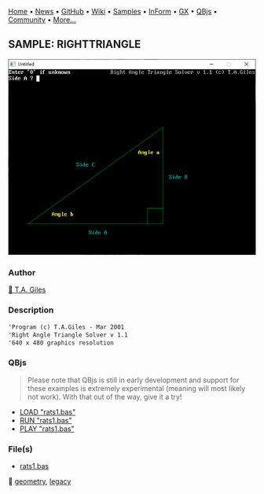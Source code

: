 [Home](https://qb64.com) • [News](../../news.md) • [GitHub](https://github.com/QB64Official/qb64) • [Wiki](https://github.com/QB64Official/qb64/wiki) • [Samples](../../samples.md) • [InForm](../../inform.md) • [GX](../../gx.md) • [QBjs](../../qbjs.md) • [Community](../../community.md) • [More...](../../more.md)

## SAMPLE: RIGHTTRIANGLE

![screenshot.png](img/screenshot.png)

### Author

[🐝 T.A. Giles](../t.a.-giles.md) 

### Description

```text
'Program (c) T.A.Giles - Mar 2001
'Right Angle Triangle Solver v 1.1
'640 x 480 graphics resolution
```

### QBjs

> Please note that QBjs is still in early development and support for these examples is extremely experimental (meaning will most likely not work). With that out of the way, give it a try!

* [LOAD "rats1.bas"](https://v6p9d9t4.ssl.hwcdn.net/html/5963335/index.html?src=https://qb64.com/samples/righttriangle/src/rats1.bas)
* [RUN "rats1.bas"](https://v6p9d9t4.ssl.hwcdn.net/html/5963335/index.html?mode=auto&src=https://qb64.com/samples/righttriangle/src/rats1.bas)
* [PLAY "rats1.bas"](https://v6p9d9t4.ssl.hwcdn.net/html/5963335/index.html?mode=play&src=https://qb64.com/samples/righttriangle/src/rats1.bas)

### File(s)

* [rats1.bas](src/rats1.bas)

🔗 [geometry](../geometry.md), [legacy](../legacy.md)
